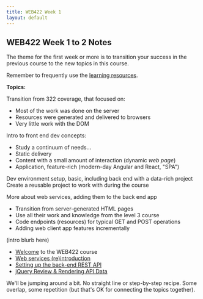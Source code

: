 ```yaml
---
title: WEB422 Week 1
layout: default
---
```


## WEB422 Week 1 to 2 Notes

The theme for the first week or more is to transition your success in the previous course to the new topics in this course.

Remember to frequently use the [learning resources](/web422/resources).

**Topics:**

Transition from 322 coverage, that focused on:
* Most of the work was done on the server
* Resources were generated and delivered to browsers
* Very little work with the DOM

Intro to front end dev concepts:
* Study a continuum of needs...
* Static delivery
* Content with a small amount of interaction (dynamic *web page*)
* Application, feature-rich (modern-day Angular and React, "SPA")

Dev environment setup, basic, including back end with a data-rich project  
Create a reusable project to work with during the course

More about web services, adding them to the back end app
* Transition from server-generated HTML pages
* Use all their work and knowledge from the level 3 course
* Code endpoints (resources) for typical GET and POST operations
* Adding web client app features incrementally

(intro blurb here)

* [Welcome](welcome) to the WEB422 course
* [Web services (re)introduction](/web422/notes/intro-web-services)
* [Setting up the back-end REST API](/web422/notes/teams-api-setup)
* [jQuery Review & Rendering API Data](/web422/notes/jquery-review)

We'll be jumping around a bit. No straight line or step-by-step recipe. Some overlap, some repetition (but that's OK for connecting the topics together).

<br>
